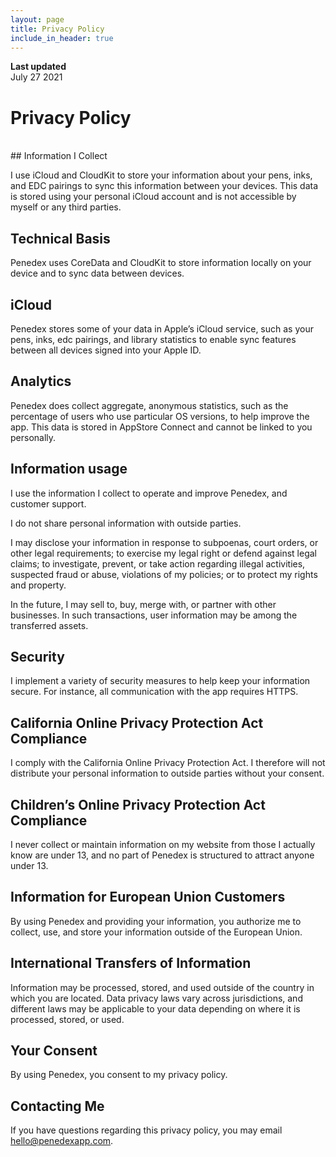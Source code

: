 ```yaml
---
layout: page
title: Privacy Policy
include_in_header: true
---
```


**Last updated**  
July 27 2021
# Privacy Policy
<br>
## Information I Collect

I use iCloud and CloudKit to store your information about your pens, inks, and EDC pairings to sync this information between your devices. This data is stored using your personal iCloud account and is not accessible by myself or any third parties.

## Technical Basis

Penedex uses CoreData and CloudKit to store information locally on your device and to sync data between devices.

## iCloud

Penedex stores some of your data in Apple’s iCloud service, such as your pens, inks, edc pairings, and library statistics to enable sync features between all devices signed into your Apple ID.

## Analytics

Penedex does collect aggregate, anonymous statistics, such as the percentage of users who use particular OS versions, to help improve the app. This data is stored in AppStore Connect and cannot be linked to you personally. 

## Information usage

I use the information I collect to operate and improve Penedex, and customer support.

I do not share personal information with outside parties.

I may disclose your information in response to subpoenas, court orders, or other legal requirements; to exercise my legal right or defend against legal claims; to investigate, prevent, or take action regarding illegal activities, suspected fraud or abuse, violations of my policies; or to protect my rights and property.

In the future, I may sell to, buy, merge with, or partner with other businesses. In such transactions, user information may be among the transferred assets.

## Security

I implement a variety of security measures to help keep your information secure. For instance, all communication with the app requires HTTPS.

## California Online Privacy Protection Act Compliance

I comply with the California Online Privacy Protection Act. I therefore will not distribute your personal information to outside parties without your consent.

## Children’s Online Privacy Protection Act Compliance

I never collect or maintain information on my website from those I actually know are under 13, and no part of Penedex is structured to attract anyone under 13.

## Information for European Union Customers

By using Penedex and providing your information, you authorize me to collect, use, and store your information outside of the European Union.

## International Transfers of Information

Information may be processed, stored, and used outside of the country in which you are located. Data privacy laws vary across jurisdictions, and different laws may be applicable to your data depending on where it is processed, stored, or used.

## Your Consent

By using Penedex, you consent to my privacy policy.

## Contacting Me

If you have questions regarding this privacy policy, you may email hello@penedexapp.com.

